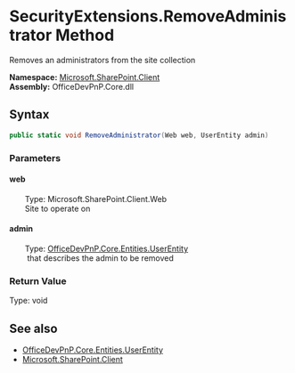 # SecurityExtensions.RemoveAdministrator Method  
Removes an administrators from the site collection  

**Namespace:** [Microsoft.SharePoint.Client](Microsoft.SharePoint.Client.md)  
**Assembly:** OfficeDevPnP.Core.dll  
## Syntax
```C#
public static void RemoveAdministrator(Web web, UserEntity admin)
```
### Parameters
#### web  
&emsp;&emsp;Type: Microsoft.SharePoint.Client.Web  
&emsp;&emsp;Site to operate on  

#### admin  
&emsp;&emsp;Type: [OfficeDevPnP.Core.Entities.UserEntity](OfficeDevPnP.Core.Entities.UserEntity.md)  
&emsp;&emsp; that describes the admin to be removed  

### Return Value
Type: void  

## See also
- [OfficeDevPnP.Core.Entities.UserEntity](OfficeDevPnP.Core.Entities.UserEntity.md)
- [Microsoft.SharePoint.Client](Microsoft.SharePoint.Client.md)
